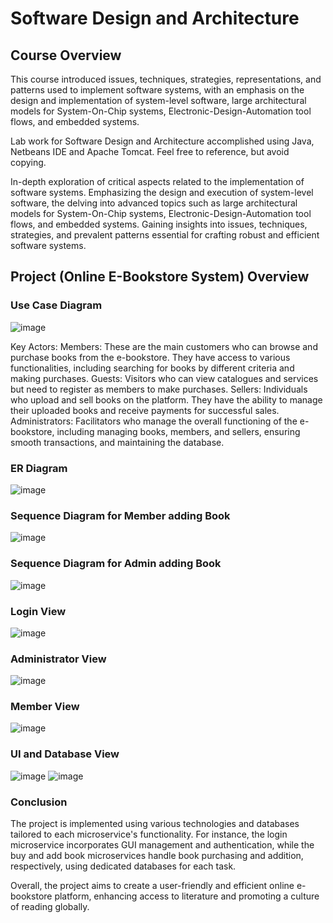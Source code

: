 # Software Design and Architecture

## Course Overview
This course introduced issues, techniques, strategies, representations, and patterns used to implement software systems, with an emphasis on the design and implementation of system-level software, large architectural models for System-On-Chip systems, Electronic-Design-Automation tool flows, and embedded systems.

Lab work for Software Design and Architecture accomplished using Java, Netbeans IDE and Apache Tomcat. Feel free to reference, but avoid copying.

In-depth exploration of critical aspects related to the implementation of software systems. Emphasizing the design and execution of system-level software, the delving into advanced topics such as large architectural models for System-On-Chip systems, Electronic-Design-Automation tool flows, and embedded systems. Gaining insights into issues, techniques, strategies, and prevalent patterns essential for crafting robust and efficient software systems.

## Project (Online E-Bookstore System) Overview

### Use Case Diagram
![image](https://github.com/HamzaIqbal22/Software-Design-and-Architecture/assets/81776951/c03761bc-1620-4ca2-a793-9d11404e85d8)

Key Actors:
Members: These are the main customers who can browse and purchase books from the e-bookstore. They have access to various functionalities, including searching for books by different
criteria and making purchases.
Guests: Visitors who can view catalogues and services but need to register as members to make purchases.
Sellers: Individuals who upload and sell books on the platform. They have the ability to manage their uploaded books and receive payments for successful sales.
Administrators: Facilitators who manage the overall functioning of the e-bookstore, including managing books, members, and sellers, ensuring smooth transactions, and maintaining the database.

### ER Diagram
![image](https://github.com/HamzaIqbal22/Software-Design-and-Architecture/assets/81776951/1b6d05f2-38fc-42b0-8234-26e463027ae7)

### Sequence Diagram for Member adding Book
![image](https://github.com/HamzaIqbal22/Software-Design-and-Architecture/assets/81776951/827da269-dd5f-4a5d-b0af-ecbb01e376d3)

### Sequence Diagram for Admin adding Book
![image](https://github.com/HamzaIqbal22/Software-Design-and-Architecture/assets/81776951/606aa74d-d106-465c-83ea-8f63fad0e154)

### Login View
![image](https://github.com/HamzaIqbal22/Software-Design-and-Architecture/assets/81776951/19f26908-131f-4ea6-83e9-3a6e8cded5de)

### Administrator View
![image](https://github.com/HamzaIqbal22/Software-Design-and-Architecture/assets/81776951/cc983bc6-92ce-4bb4-b411-f93d486100ff)

### Member View
![image](https://github.com/HamzaIqbal22/Software-Design-and-Architecture/assets/81776951/65f8875b-bd4a-45fe-9077-15760b9c7323)

### UI and Database View
![image](https://github.com/HamzaIqbal22/Software-Design-and-Architecture/assets/81776951/df3ab2e1-0188-4a3f-87ca-00b533659c38)
![image](https://github.com/HamzaIqbal22/Software-Design-and-Architecture/assets/81776951/3570c3d1-0f69-4019-87c5-b359f5fa1778)

### Conclusion
The project is implemented using various technologies and databases tailored to each microservice's functionality. For instance, the login microservice incorporates GUI management and authentication, while the buy and add book microservices handle book purchasing and addition, respectively, using dedicated databases for each task.

Overall, the project aims to create a user-friendly and efficient online e-bookstore platform, enhancing access to literature and promoting a culture of reading globally.
